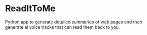 # ReadItToMe
Python app to generate detailed summaries of web pages and then generate ai voice tracks that can read them back to you.
